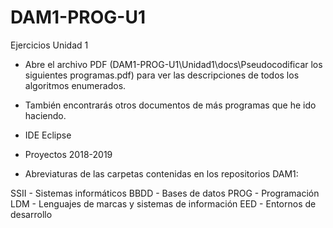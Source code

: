 # DAM1-PROG-U1
Ejercicios Unidad 1

* Abre el archivo PDF (DAM1-PROG-U1\Unidad1\docs\Pseudocodificar los siguientes programas.pdf) para ver las descripciones de todos los algoritmos enumerados.
* También encontrarás otros documentos de más programas que he ido haciendo.
* IDE Eclipse

* Proyectos 2018-2019

* Abreviaturas de las carpetas contenidas en los repositorios DAM1:

SSII - Sistemas informáticos
BBDD - Bases de datos
PROG - Programación
LDM - Lenguajes de marcas y sistemas de información
EED - Entornos de desarrollo
